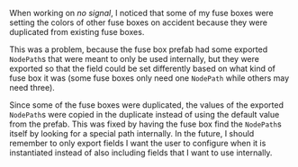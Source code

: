 When working on _no signal_, I noticed that some of my fuse boxes were setting the colors of other fuse boxes on accident because they were duplicated from existing fuse boxes.

This was a problem, because the fuse box prefab had some exported `NodePath`s that were meant to only be used internally, but they were exported so that the field could be set differently based on what kind of fuse box it was (some fuse boxes only need one `NodePath` while others may need three).

Since some of the fuse boxes were duplicated, the values of the exported `NodePath`s were copied in the duplicate instead of using the default value from the prefab. This was fixed by having the fuse box find the `NodePath`s itself by looking for a special path internally. In the future, I should remember to only export fields I want the user to configure when it is instantiated instead of also including fields that I want to use internally.
